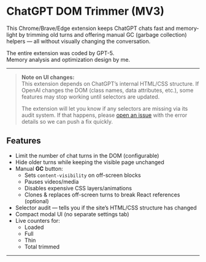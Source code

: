 # ChatGPT DOM Trimmer (MV3)

This Chrome/Brave/Edge extension keeps ChatGPT chats fast and memory-light by trimming old turns and offering manual GC (garbage collection) helpers — all without visually changing the conversation.

The entire extension was coded by GPT-5.  
Memory analysis and optimization design by me.

---
> **Note on UI changes:**  
> This extension depends on ChatGPT’s internal HTML/CSS structure. If OpenAI changes the DOM (class names, data attributes, etc.), some features may stop working until selectors are updated.  
>  
> The extension will let you know if any selectors are missing via its audit system. If that happens, please [open an issue](https://github.com/anttikotajarvi/threadtrim/issues) with the error details so we can push a fix quickly.

## Features

- Limit the number of chat turns in the DOM (configurable)
- Hide older turns while keeping the visible page unchanged
- Manual **GC** button:
  - Sets `content-visibility` on off-screen blocks
  - Pauses videos/media
  - Disables expensive CSS layers/animations
  - Clones & replaces off-screen turns to break React references (optional)
- Selector audit — tells you if the site’s HTML/CSS structure has changed
- Compact modal UI (no separate settings tab)
- Live counters for:
  - Loaded
  - Full
  - Thin
  - Total trimmed

---
